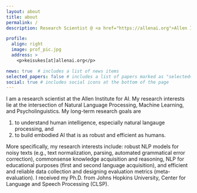 ```yaml
---
layout: about
title: about
permalink: /
description: Research Scientist @ <a href="https://allenai.org">Allen Institute for AI</a>. 

profile:
  align: right
  image: prof_pic.jpg
  address: >
    <p>keisukes[at]allenai.org</p>

news: true  # includes a list of news items
selected_papers: false # includes a list of papers marked as "selected={true}"
social: true # includes social icons at the bottom of the page
---
```


I am a research scientist at the Allen Institute for AI. My research interests lie at the intersection of Natural Language Processing, Machine Learning, and Psycholinguistics.
My long-term research goals are 

1. to understand human intelligence, especially natural langauge processing, and 
2. to build embodied AI that is as robust and efficient as humans. 

More specifically, my research interests include: robust NLP models for noisy texts (e.g., text normalization, parsing, automated grammatical error correction), 
commonsense knowledge acquisition and reasoning, NLP for educational purposes (first and second language acquisition), and efficient and reliable data collection and designing evaluation metrics (meta-evaluation).
I received my Ph.D. from Johns Hopkins University, Center for Language and Speech Processing (CLSP).


